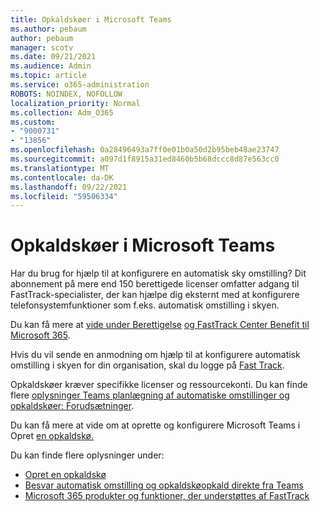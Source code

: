 ```yaml
---
title: Opkaldskøer i Microsoft Teams
ms.author: pebaum
author: pebaum
manager: scotv
ms.date: 09/21/2021
ms.audience: Admin
ms.topic: article
ms.service: o365-administration
ROBOTS: NOINDEX, NOFOLLOW
localization_priority: Normal
ms.collection: Adm_O365
ms.custom:
- "9000731"
- "13856"
ms.openlocfilehash: 0a28496493a7ff0e01b0a50d2b95beb48ae23747
ms.sourcegitcommit: a097d1f8915a31ed8460b5b68dccc8d87e563cc0
ms.translationtype: MT
ms.contentlocale: da-DK
ms.lasthandoff: 09/22/2021
ms.locfileid: "59506334"
---
```

# <a name="call-queues-in-microsoft-teams"></a>Opkaldskøer i Microsoft Teams

Har du brug for hjælp til at konfigurere en automatisk sky omstilling? Dit abonnement på mere end 150 berettigede licenser omfatter adgang til FastTrack-specialister, der kan hjælpe dig eksternt med at konfigurere telefonsystemfunktioner som f.eks. automatisk omstilling i skyen.

Du kan få mere at [vide under Berettigelse](https://docs.microsoft.com/fasttrack/eligibility) [og FastTrack Center Benefit til Microsoft 365](https://docs.microsoft.com/fasttrack/introduction#what-is-fasttrack-for-microsoft-365).

Hvis du vil sende en anmodning om hjælp til at konfigurere automatisk omstilling i skyen for din organisation, skal du logge på [Fast Track](https://www.microsoft.com/fasttrack?rtc=1).

Opkaldskøer kræver specifikke licenser og ressourcekonti. Du kan finde flere [oplysninger Teams planlægning af automatiske omstillinger og opkaldskøer: Forudsætninger](https://docs.microsoft.com/microsoftteams/plan-auto-attendant-call-queue#prerequisites).

Du kan få mere at vide om at oprette og konfigurere Microsoft Teams i Opret [en opkaldskø.](https://docs.microsoft.com/microsoftteams/create-a-phone-system-call-queue) 

Du kan finde flere oplysninger under:

- [Opret en opkaldskø](https://docs.microsoft.com/microsoftteams/create-a-phone-system-call-queue)
- [Besvar automatisk omstilling og opkaldskøopkald direkte fra Teams](https://docs.microsoft.com/microsoftteams/answer-auto-attendant-and-call-queue-calls)
- [Microsoft 365 produkter og funktioner, der understøttes af FastTrack](https://docs.microsoft.com/fasttrack/products-and-capabilities#office-365)